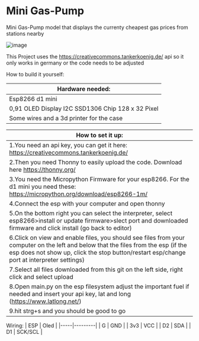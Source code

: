 # Mini Gas-Pump
Mini Gas-Pump model that displays the currenty cheapest gas prices from stations nearby

![image](https://user-images.githubusercontent.com/35639879/156648782-312177d0-bfed-444b-b084-1dd066d40fa7.png)


This Project uses the https://creativecommons.tankerkoenig.de/ api so it only works in germany or the code needs to be adjusted

How to build it yourself:

| Hardware needed:                                  |
|---------------------------------------------------|
| Esp8266 d1 mini                                   |
| 0,91 OLED Display I2C SSD1306 Chip 128 x 32 Pixel |
| Some wires and a 3d printer for the case          |

| How to set it up:                                                                                                                                                                                                                       |
|----------------------------------------------------------------------------------------------------------------------------------------------------------------------------------------------------------------------------------|
| 1.You need an api key, you can get it here: https://creativecommons.tankerkoenig.de/                                                                                                                                             |
| 2.Then you need Thonny to easily upload the code. Download here https://thonny.org/                                                                                                                                              |
| 3.You need the Micropython Firmware for your esp8266. For the d1 mini you need these: https://micropython.org/download/esp8266-1m/                                                                                               |
| 4.Connect the esp with your computer and open thonny                                                                                                                                                                             |
| 5.On the bottom right you can select the interpreter, select esp8266>install or update firmware>slect port and downloaded firmware and click install (go back to editor)                                                         |
| 6.Click on view and enable files, you should see files from your computer on the left and below that the files from the esp (if the esp does not show up, click the stop button/restart esp/change port at interpreter settings) |
| 7.Select all files downloaded from this git on the left side, right click and select upload                                                                                                                                      |
| 8.Open main.py on the esp filesystem adjust the important fuel if needed and insert your api key, lat and long (https://www.latlong.net/)                                                                                        |
| 9.hit strg+s and you should be good to go                                                                                                                                                                                        |

Wiring:
| ESP | Oled    |
|-----|---------|
| G   | GND     |
| 3v3 | VCC     |
| D2  | SDA     |
| D1  | SCK/SCL |
